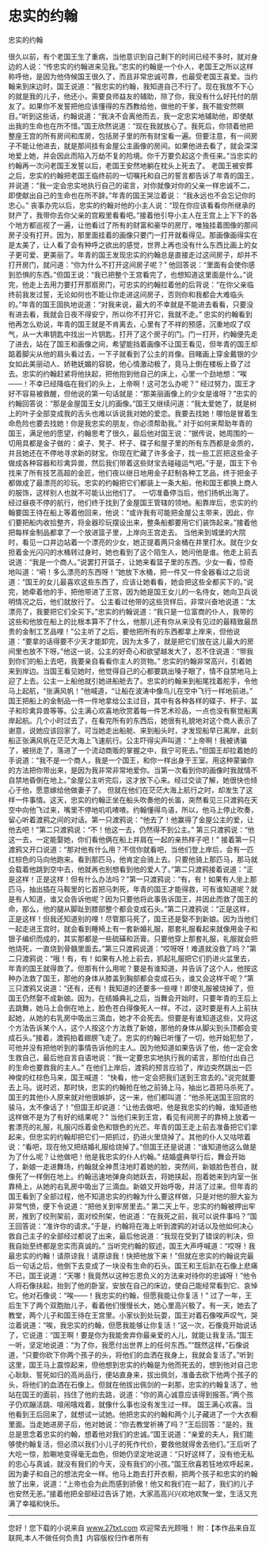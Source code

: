 # 忠实的约翰

忠实的约翰 

很久以前，有个老国王生了重病，当他意识到自己剩下的时间已经不多时，就对身边的人说：“传忠实的约翰进来见我。”忠实的约翰是一个仆人，老国王之所以这样称呼他，是因为他侍候国王很久了，而且非常忠诚可靠，也最受老国王喜爱。当约翰来到床边时，国王说道：“我忠实的约翰，我知道自己不行了。现在我放不下心的就是我的儿子，他还小，需要良师益友的辅助，除了你，我没有什么好托付的朋友了。如果你不发誓把他应该懂得的东西教给他，做他的干爹，我不能安然瞑目。”听到这些话，约翰说道：“我决不会离他而去，我一定忠实地辅助他，即使献出我的生命也在所不惜。”国王欣然说道：“现在我就放心了。我死后，你领着他把整座王宫的所有房间和库房，包括房子里的所有财宝看一遍。但要注意，有一间房子不能让他进去，就是那间挂有金屋公主画像的房间。如果他进去看了，就会深深地爱上她，并会因此而陷入万劫不复的险境。你千万要负起这个责任来。”当忠实的约翰再一次问老国王发誓以后，老国王安然地躺在枕头上死去了。 
老国王被安葬之后，忠实的约翰把老国王临终前的一切嘱托和自己的誓言都告诉了年青的国王，并说道：“我一定会忠实地执行自己的诺言，对你就像对你的父亲一样忠诚不二，即使献出自己的生命也在所不辞。”年青的国王哭泣着说： 
“我永远也不会忘记你的忠心。” 
丧事办完以后，忠实的约翰对他的小主人说：“现在你应该看看你所继承的财产了，我带你去你父亲的宫殿里看看吧。”接着他引导小主人在王宫上上下下的各个地方都巡视了一遍，让他看过了所有的财富和豪华的房厅，唯独挂着图像的那间房子没有打开。因为，那里面挂着的画像只要门一打开就看得见。那画像画得实在是太美了，让人看了会有种呼之欲出的感觉，世界上再也没有什么东西比画上的女子更可爱、更美丽了。年青的国王发现忠实的约翰总是直接走过这间房子，却并不打开房门，就问道：“你为什么不打开这间房子呢？” 
他回答说：“里面有会使你感到恐惧的东西。”但国王说：“我已把整个王宫看完了，也想知道这里面是什么。”说完，他走上去用力要打开那扇房门，可忠实的约翰拉着他的后背说：“在你父亲临终前我发过誓，无论如何也不能让你走进这间房子，否则你和我都会大难临头的。”年青的国王固执地说道：“对我来说，最大的不幸就是不能进去看看，只要没有进去看，我就会日夜不得安宁，所以你不打开它，我就不走。” 
忠实的约翰看到他再怎么劝说，年青的国王就是不肯离去，心里有了不祥的预感，沉重地叹了叹气，从一大串钥匙中找出一片钥匙，打开了这个房子的门。门一打开，约翰便先走了进去，站在了国王和画像之间，希望能挡着画像不让国王看见，但年青的国王却踮着脚尖从他的肩头看过去，一下子就看到了公主的肖像。目睹画上穿金戴银的少女如此美丽动人、娇艳妩媚的容貌，他心情激动极了，竟马上倒在楼板上昏了过去。忠实的约翰赶紧将他扶起，把他抱到他自己的床上，心里一个劲地想：“唉――！不幸已经降临在我们的头上，上帝啊！这可怎么办呢？” 
经过努力，国王才好不容易被救醒，但他说的第一句话就是：“那美丽画像上的少女是谁呀？”忠实的约翰回答说：“那是金屋国王女儿的画像。”国王又继续问道：“我太爱她了，就是树上的叶子全部变成我的舌头也难以诉说我对她的爱恋。我要去找她！哪怕是冒着生命危险也要去找她！你是我忠实的朋友，你必须帮助我。” 
对于如何来帮助年青的国王，满足他的愿望，约翰思考了很久，最后他对国王说：“据传说，她周围的一切用具都是金子做的：桌子、凳子、杯子、碟子和屋子里的所有东西都是金质的，并且她还在不停地寻求新的财宝。你现在贮藏了许多金子，找一些工匠把这些金子做成各种容器和珍禽异兽，然后我们带着这些财宝去碰碰运气吧。”于是，国王下令找来了所有技艺高超的金匠，他们夜以继日地用金子赶制各种工艺品，终于把金子都做成了最漂亮的珍玩。忠实的约翰把它们都装上一条大船，他和国王都换上商人的服饰，这样别人也就不可能认出他们了。 
一切准备停当后，他们扬帆出海了。经过昼夜不停的航行，他们终于找到了金屋国王管辖的领地。船靠岸后，忠实的约翰要国王待在船上等着他回来，他说：“或许我有可能把金屋公主带来，因此，你们要把船内收拾整齐，将金器珍玩摆设出来，整条船都要用它们装饰起来。”接着他把每样金制品都拿了一个放进篮子里，上岸向王宫走去。 
当他来到城堡的大院时，看见一口井边站着一个漂亮的少女，她正提着两只金桶在井里打水。就在少女担着金光闪闪的水桶转过身时，她也看到了这个陌生人，她问他是谁。他走上前去说道：“我是一个商人。”说罢打开篮子，让她来看篮子里的东西。少女一看，惊奇地叫道：“嗬！多么漂亮的东西呀！”她放下水桶，把一件又一件金器看过之后说道：“国王的女儿最喜欢这些东西了，应该让她看看，她会把这些全都买下的。”说完，她牵着他的手，把他带进了王宫，因为她是国王女儿的一名侍女，她向卫兵说明情况之后，他们就放行了。 
公主看过他带的这些货样后，非常兴奋地说道：“太漂亮了，我要把它们全买下。”忠实的约翰说道：“我只是一位富商的仆人，我带的这些和他放在船上的比根本算不了什么，他那儿还有你从来没有见过的最精致最昂贵的金制工艺品哩！”公主听了之后，要他把所有的东西都拿上岸来，但他说道：“要拿的话得要不少天才能卸完，因为太多了，就是把它们放在这儿最大的房间里也放不下呀。”他这一说，公主的好奇心和欲望越发大了，忍不住说道：“带我到你们的船上去吧，我要亲自看看你主人的货物。” 
忠实的约翰非常高兴，引着她来到岸边。当国王看见她时，他觉得自己的心都要跳出嗓子眼了，情不自禁地马上迎了上去。公主一上船他就引她进船舱去了。忠实的约翰来到船尾找着舵手，令他马上起航，“张满风帆！”他喊道，“让船在波涛中像鸟儿在空中飞行一样地前进。” 
国王把船上的金制品一件一件地拿给公主过目，其中有各种各样的碟子、杯子、盆子和珍禽异兽等等。公主满心欢喜地欣赏着每一件艺术珍品，一点也没有察觉船离岸起航。几个小时过去了，在看完所有的东西后，她很有礼貌地对这个商人表示了谢意，说她应该回家了。可当她走出船舱、来到船头时，才发现船早已离岸，此刻船正张满风帆在茫茫大海上飞速航行。公主吓得尖声叫道：“上帝啊！我被诱骗了，被拐走了，落进了一个流动商贩的掌握之中，我宁可死去。”但国王却拉着她的手说道：“我不是一个商人，我是一个国王，和你一样出身于王室。用这种蒙骗你的方法把你带出来，是因为我非常非常地爱你。当第一次看到你的画像时我就情不自禁地昏倒在地上。”金屋公主听完后，这才放下心来。经过交谈了解，她很快也倾心于他，愿意嫁给他做妻子了。 
但就在他们在茫茫大海上航行之时，却发生了这样一件事情。这天，忠实的约翰正坐在船头吹奏他的长笛，突然看见三只渡鸦在天空中向他飞过来，嘴里不停地叽叽喳喳。约翰懂得鸟语，所以，他马上停止吹奏，留心听着渡鸦之间的对话。第一只渡鸦说：“他去了！他赢得了金屋公主的爱，让他去吧！”第二只渡鸦说：“不！他这一去，仍然得不到公主。” 
第三只渡鸦说：“他这一去，一定能娶她，你们看他俩在船上并肩在一起的亲热样子吧！” 
接着第一只渡鸦又开口说道：“那对他有什么用？不信你就看吧，当他们登上岸后，会有一匹红棕色的马向他跑来。看到那匹马，他肯定会骑上去。只要他骑上那匹马，那马就会载着他跳到空中去，他就再也别想看到他的爱人了。”第二只渡鸦接着说道：“正是这样！正是这样！但有什么办法吗？”第一只渡鸦说：“有，有！如果有人坐上那匹马，抽出插在马鞍里的匕首把马刺死，年青的国王才能得救，可有谁知道呢？就是有人知道，谁又会告诉他呢？因为只要他将此事告诉国王，并因此而救了国王的命，那么，他的腿从脚趾到膝部整个都会变成石头。”第二只渡鸦说：“正是这样，正是这样！但我还知道别的哩！尽管那马死了，国王还是娶不到新娘。因为当他们一起走进王宫时，就会看到睡椅上有一套新婚礼服，那套礼服看起来就像用金子和银子编织而成的，其实那都是一些硫磺和沥膏。只要他穿上那套礼服，礼服就会把他烧死，一直烧到骨髓里面去。”第三只渡鸦说道：“哎呀呀！难道就没救了吗？”第二只渡鸦说：“哦！有，有！如果有人抢上前去，抓起礼服把它们扔进火盆里去，年青的国王就得救了。但那有什么用呢？要是有谁知道，并告诉了这个人，他按这种办法救了国王，那他的身体从膝盖到胸部都会变成石头，谁又会这样干呢？”第三只渡鸦又说道：“还有，还有！我知道的还要多一些哩！即使礼服被烧掉了，但国王仍然娶不成新娘。因为，在结婚典礼之后，当舞会开始时，只要年青的王后上去跳舞，她马上会倒在地上，脸色苍白得像死人一样。不过，这时要是有人上前扶起她，从她的右乳房中吸出三滴血，她才不会死去。但要是有谁知道这些，又将这个方法告诉某个人，这个人按这个方法救了新娘，那他的身体从脚尖到头顶都会变成石头。”接着，渡鸦拍着翅膀飞走了。忠实的约翰已听懂了一切，他开始犯愁了，可他并没有把他听到的事情告诉他的主人。因为他知道如果告诉了他，他一定会舍生救自己，最后他自言自语地说：“我一定要忠实地执行我的诺言，那怕付出自己的生命也要救我的主人。” 
在他们上岸后，渡鸦的预言应验了，岸边突然跳出一匹神俊的红棕色马来，国王喊道： 
“快看，他一定会把我们送到王宫去的。”说完就要去上马。说时迟，那时快，忠实的约翰抢在他之前骑上马，抽出匕首把马杀死了。国王的其他仆人原来就对他很嫉妒，这一来，他们都叫道：“他杀死送国王回宫的骏马，太不像话了！”但国王却说道：“让他去做吧，他是我忠实的约翰，谁知道他这样做不是为了有好的结果呢？” 
当他们来到王宫，看见有间房子的靠椅上放着一套漂亮的礼服，礼服闪烁着金色和银色的光芒。年青的国王走上前去准备把它们拿起来，但忠实的约翰却把它们一把抓过，扔进火里烧掉了。其他的仆人又咕哝着说：“看吧，现在他又把结婚礼服给烧掉了。”但国王还是说道：“谁知道他这么做是为了什么呢？让他做吧！他是我忠实的仆人约翰。” 
结婚盛典举行后，舞会开始了，新娘一走进舞场，约翰就全神贯注地盯着她的脸，突然间，新娘脸色苍白，就像死了一样倒在地上。约翰迅速地弹身向她跃去，将她挟起，抱着她来到内室一张靠椅上，从她的右乳房中吸出了三滴血。新娘又开始呼吸，并活了过来。但年青的国王看到了全部过程，他不知道忠实的约翰为什么要这样做，只是对他的胆大妄为非常气愤，便下令说道：“把他关到牢房里去。” 
第二天上午，忠实的约翰被押出牢房，推到了绞刑架前，面对绞刑架，他说道：“在我死之前，我可以说件事吗？”国王回答说：“准许你的请求。”于是，约翰将在海上听到渡鸦的对话以及他如何决心救自己主子的全部经过都说了出来，最后他说道：“我现在受到了错误的判决，但我自始至终都是忠实而真诚的。” 
当听完约翰的叙述，国王大声呼喊道：“哎呀！我最忠实的约翰！请原谅我！请原谅我！快把他放下来！”但就在忠实的约翰说完最后一句话之后，他倒下去变成了一块没有生命的石头。国王和王后趴在石像上悲痛不已，国王说道：“天哪！我竟然以这种忘恩负义的方法来对待你的忠诚呀！”他令人将石像扶起，抬到了他的卧室，安放在自己的床边，使自己能经常看到它、哀悼它。他对石像说：“唉――！我忠实的约翰，但愿我能让你复活！” 
过了一年，王后生下了两个双胞胎儿子，看着他们慢慢长大，她心里高兴极了。有一天，她去了教堂，两个儿子和国王待在王宫里。小家伙到处玩耍，国王对着石像唉声叹气，哭泣着说道：“唉，我忠实的约翰，但愿我能够让你复活！”这一次，石像竟开始说话了，它说道：“国王啊！要是你为我能舍弃你最亲爱的人儿，就能让我复活。”国王一听，坚定地说道：“为了你，我愿付出世界上的任何东西。”“既然这样，”石像说道，“只要你砍下你两个孩子的头，将他们的血洒在我身上，我就会复活了。”听到这里，国王马上震惊起来，但他想到忠实的约翰是为他而死去的，想到他对自己忠心耿耿、誓死如归的高尚品行，便站直身来，拔出佩剑，准备去砍下他两个孩子的头，将他们的血洒在石像上。但就在他拔出佩剑的一刹那，忠实的约翰复活了，他站在国王的面前，挡住了他的去路，说道：“你的真心诚意应该得到报答。”两个孩子仍欢蹦活跳、喧闹嘻戏着，就像什么事也没有发生过一样。 
国王满心欢喜。当他看到王后回来了，就想试一试她。他把忠实的约翰和两个儿子藏进了一个大衣橱里面。当走她进房子后，他对她说：“你去教堂祈祷了吗？”王后回答：“是的，我总是思念着忠实的约翰，想着他对我们的忠诚。”国王说道：“亲爱的夫人，我们能够使约翰复活，但必须以我们小儿子的死作代价，要救他就得舍去他们。”王后听了大吃一惊，脸唰地变得毫无血色，但她仍坚定地说道：“只好这样了，没有他无私的忠心与真诚，就没有我们的今天，没有我们的小孩。”国王欣喜若狂地欢呼起来，因为妻子和自己的想法完全一样。他马上跑去打开衣橱，把两个孩子和忠实的约翰放了出来，说道：“上帝也会为此而感到骄傲！他又和我们在一起了，我们的儿子也安然无恙。”接着他把全部经过告诉了她，大家高高兴兴欢地欢聚一堂，生活又充满了幸福和快乐。 

                  
--------------------
您好！您下载的小说来自 www.27txt.com 欢迎常去光顾哦！
附：【本作品来自互联网,本人不做任何负责】内容版权归作者所有